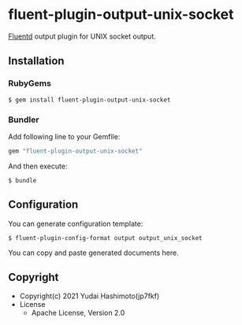# fluent-plugin-output-unix-socket

[Fluentd](https://fluentd.org/) output plugin for UNIX socket output.

## Installation

### RubyGems

```
$ gem install fluent-plugin-output-unix-socket
```

### Bundler

Add following line to your Gemfile:

```ruby
gem "fluent-plugin-output-unix-socket"
```

And then execute:

```
$ bundle
```

## Configuration

You can generate configuration template:

```
$ fluent-plugin-config-format output output_unix_socket
```

You can copy and paste generated documents here.

## Copyright

* Copyright(c) 2021 Yudai Hashimoto(jp7fkf)
* License
  * Apache License, Version 2.0
